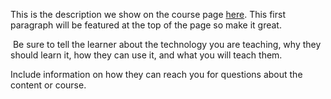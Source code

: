 This is the description we show on the course page [here](https://lab.github.com/kuku2528/ponggong4@gmail.com). This first paragraph will be featured at the top of the page so make it great.
​

​
Be sure to tell the learner about the technology you are teaching, why they should learn it, how they can use it, and what you will teach them.
​


Include information on how they can reach you for questions about the content or course. 